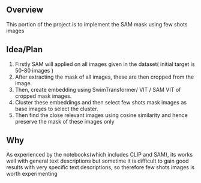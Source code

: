 
## Overview
This portion of the project is to implement the SAM mask using few shots images 

## Idea/Plan
1) Firstly SAM will applied on all images given in the dataset( initial target is 50-80 images )
2) After extracting the mask of all images, these are then cropped from the image.
3) Then, create embedding using  SwimTransformer/ VIT / SAM VIT of cropped mask images.
4) Cluster these embeddings and then select few shots mask images as base images to select the cluster.
5) Then find the close relevant images using cosine similarity and hence preserve the mask of these images only


## Why 

As experienced by the notebooks(which includes CLIP and SAM), its works well with general text descriptions but sometime it is difficult to gain good results with very specific text descriptions, so therefore few shots images is worth experimenting

